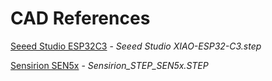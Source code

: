 # CAD References 

[Seeed Studio ESP32C3](https://grabcad.com/library/seeed-studio-xiao-esp32-c3-1) - *Seeed Studio XIAO-ESP32-C3.step*

[Sensirion SEN5x](https://sensirion.com/products/catalog/SEN55) - *Sensirion_STEP_SEN5x.STEP*